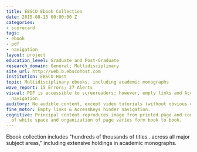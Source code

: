 ```yaml
---
title: EBSCO Ebook Collection
date: 2015-08-15 00:00:00 Z
categories:
- scorecard
tags:
- ebook
- pdf
- navigation
layout: project
education_level: Graduate and Post-Graduate
research_domain: General; Multidisciplinary
site_url: http://web.b.ebscohost.com
institution: EBSCO Host
topic: Multidisciplinary ebooks, including academic monographs
wave_report: 15 Errors; 27 Alerts
visual: PDF is accessible to screereaders; however, empty links and AccessKeys hinder
  navigation.
auditory: No audible content, except video tutorials (without obvious captioning)
fine_motor: Empty links & AccessKeys hinder navigation.
cognitive: Principal content reproduces image from printed page and consequentlyuse
  of white space and organization of page varies form book to book.
---
```


Ebook collection includes "hundreds of thousands of titles...across all major subject areas," including extensive holdings in academic monographs.